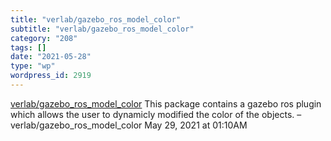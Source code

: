 ```yaml
---
title: "verlab/gazebo_ros_model_color"
subtitle: "verlab/gazebo_ros_model_color"
category: "208"
tags: []
date: "2021-05-28"
type: "wp"
wordpress_id: 2919
---
```

[ verlab/gazebo_ros_model_color](https://github.com/verlab/gazebo_ros_model_color/blob/master/src/gazebo_ros_model_color.cpp)
 This package contains a gazebo ros plugin which allows the user to dynamicly modified the color of the objects. – verlab/gazebo_ros_model_color
May 29, 2021 at 01:10AM
